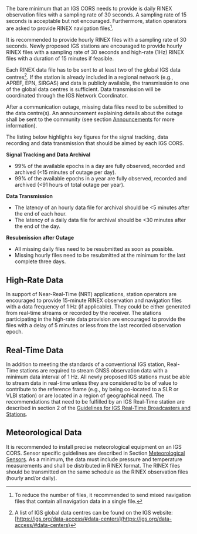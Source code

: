 The bare minimum that an IGS CORS needs to provide is daily RINEX observation files with a sampling rate of 30 seconds. A sampling rate of 15 seconds is acceptable but not encouraged. Furthermore, station operators are asked to provide RINEX navigation files[^1].

It is recommended to provide hourly RINEX files with a sampling rate of 30 seconds. Newly proposed IGS stations are encouraged to provide hourly RINEX files with a sampling rate of 30 seconds and high-rate (1Hz) RINEX files with a duration of 15 minutes if feasible.

Each RINEX data file has to be sent to at least two of the global IGS data centres[^2]. If the station is already included in a regional network (e.g., APREF, EPN, SIRGAS) and data is publicly available, the transmission to one of the global data centres is sufficient. Data transmission will be coordinated through the IGS Network Coordinator.

After a communication outage, missing data files need to be submitted to the data centre(s). An announcement explaining details about the outage shall be sent to the community (see section [Announcements](../announcements) for more information).

The listing below highlights key figures for the signal tracking, data recording and data transmission that should be aimed by each IGS CORS.

**Signal Tracking and Data Archival**

- 99% of the available epochs in a day are fully observed, recorded and archived (<15 minutes of outage per day).
- 99% of the available epochs in a year are fully observed, recorded and archived (<91 hours of total outage per year).

**Data Transmission**

- The latency of an hourly data file for archival should be <5 minutes after the end of each hour.
- The latency of a daily data file for archival should be <30 minutes after the end of the day.

**Resubmission after Outage**

- All missing daily files need to be resubmitted as soon as possible.
- Missing hourly files need to be resubmitted at the minimum for the last complete three days.

## High-Rate Data

In support of Near-Real-Time (NRT) applications, station operators are encouraged to provide 15-minute RINEX observation and navigation files with a data frequency of 1 Hz (if applicable). They could be either generated from real-time streams or recorded by the receiver.
The stations participating in the high-rate data provision are encouraged to provide the files with a delay of 5 minutes or less from the last recorded observation epoch.

## Real-Time Data

In addition to meeting the standards of a conventional IGS station, Real-Time stations are required to stream GNSS observation data with a minimum data interval of 1 Hz. All newly proposed IGS stations must be able to stream data in real-time unless they are considered to be of value to contribute to the reference frame (e.g., by being co-located to a SLR or VLBI station) or are located in a region of geographical need.
The recommendations that need to be fulfilled by an IGS Real-Time station are described in section 2 of the [Guidelines for IGS Real-Time Broadcasters and Stations](https://files.igs.org/pub/resource/guidelines/Guidelines-for-IGS-Real-Time-Broadcasters-and-Stations_v1.0.pdf).

## Meteorological Data

It is recommended to install precise meteorological equipment on an IGS CORS. Sensor specific guidelines are described in Section [Meteorological Sensors](../equipment/meteo_sensors.md). As a minimum, the data must include pressure and temperature measurements and shall be distributed in RINEX format. The RINEX files should be transmitted on the same schedule as the RINEX observation files (hourly and/or daily).

[^1]: To reduce the number of files, it recommended to send mixed navigation files that contain all navigation data in a single file.
[^2]: A list of IGS global data centres can be found on the IGS website: [https://igs.org/data-access/#data-centers](https://igs.org/data-access/#data-centers)